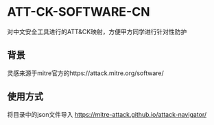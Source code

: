 # ATT-CK-SOFTWARE-CN
对中文安全工具进行的ATT&amp;CK映射，方便甲方同学进行针对性防护
## 背景
灵感来源于mitre官方的https://attack.mitre.org/software/ 

## 使用方式

将目录中的json文件导入
https://mitre-attack.github.io/attack-navigator/
